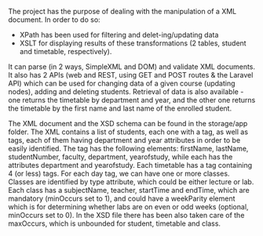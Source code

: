 The project has the purpose of dealing with the manipulation of a XML document. In order to do so:

- XPath has been used for filtering and delet-ing/updating data
- XSLT for displaying results of these transformations (2 tables, student and timetable, respectively).

It can parse (in 2 ways, SimpleXML and DOM) and validate XML documents. It also has 2 APIs (web and REST, using GET and POST routes & the Laravel API) which can be used for changing data of a given course (updating nodes), adding and deleting students. Retrieval of data is also
available - one returns the timetable by department and year, and the other one returns the timetable by the first name and last name of the enrolled student.

The XML document and the XSD schema can be found in the storage/app folder. The XML contains a list of students, each one with a <student> tag, as well as <timetable> tags, each of them having department and year
attributes in order to be easily identified. The <student> tag has the following elements: firstName, lastName, studentNumber, faculty, department, yearofstudy, while each <timetable> has the attributes department and yearofstudy.
Each timetable has a <week> tag containing 4 (or less) <day> tags. For each day tag, we can have one or more classes. Classes are identified by type attribute, which could be either lecture or lab. Each class has a subjectName,
teacher, startTime and endTime, which are mandatory (minOccurs set to 1), and could have a weekParity element which is for determining whether labs are on even or odd weeks (optional, minOccurs set to 0). In the XSD file
there has been also taken care of the maxOccurs, which is unbounded for student, timetable and class.
